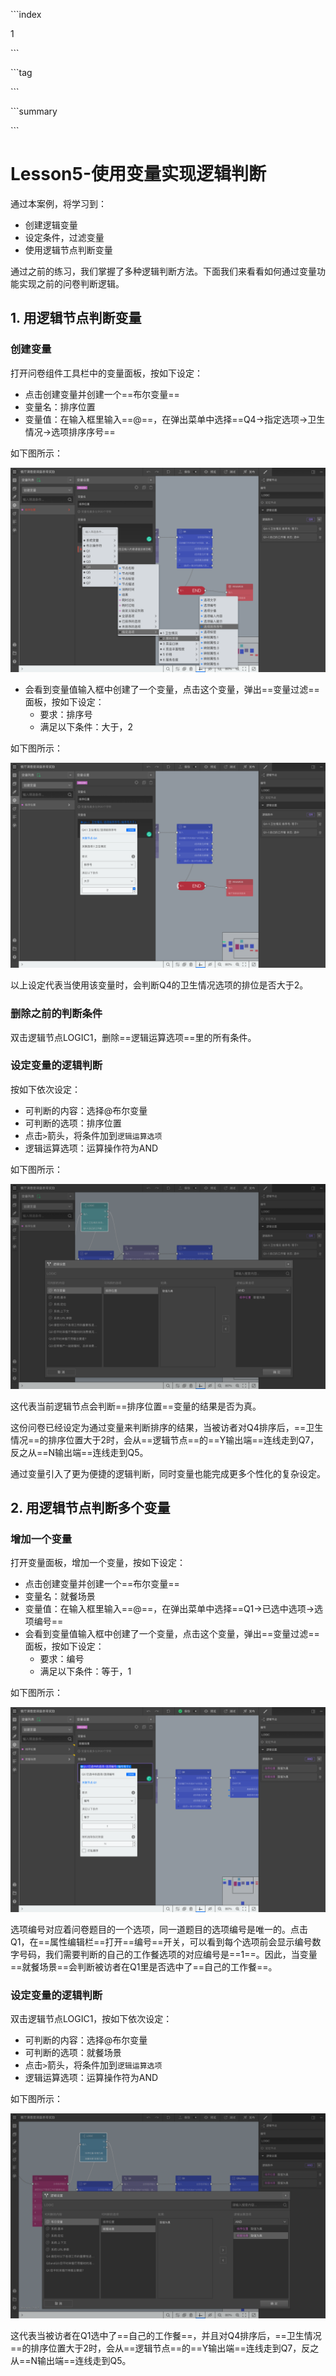 \```index

1

\```

\```tag

\```

\```summary

\```

# Lesson5-使用变量实现逻辑判断

通过本案例，将学习到：

+ 创建逻辑变量
+ 设定条件，过滤变量
+ 使用逻辑节点判断变量

通过之前的练习，我们掌握了多种逻辑判断方法。下面我们来看看如何通过变量功能实现之前的问卷判断逻辑。

## 1. 用逻辑节点判断变量

### 创建变量 

打开问卷组件工具栏中的变量面板，按如下设定：

+ 点击创建变量并创建一个==布尔变量==
+ 变量名：排序位置
+ 变量值：在输入框里输入==@==，在弹出菜单中选择==Q4->指定选项->卫生情况->选项排序序号==

如下图所示：

![05addVariableIntoSatisfactionSurvey01](assets/05addVariableIntoSatisfactionSurvey/05addVariableIntoSatisfactionSurvey01.png)

+ 会看到变量值输入框中创建了一个变量，点击这个变量，弹出==变量过滤==面板，按如下设定：
  + 要求：排序号
  + 满足以下条件：大于，2

如下图所示：

![05addVariableIntoSatisfactionSurvey02](assets/05addVariableIntoSatisfactionSurvey/05addVariableIntoSatisfactionSurvey02.png)

以上设定代表当使用该变量时，会判断Q4的卫生情况选项的排位是否大于2。

### 删除之前的判断条件

双击逻辑节点LOGIC1，删除==逻辑运算选项==里的所有条件。

### 设定变量的逻辑判断

按如下依次设定：

+ 可判断的内容：选择@布尔变量
+ 可判断的选项：排序位置
+ 点击`>`箭头，将条件加到`逻辑运算选项`
+ 逻辑运算选项：运算操作符为AND

如下图所示：

![05addVariableIntoSatisfactionSurvey03](assets/05addVariableIntoSatisfactionSurvey/05addVariableIntoSatisfactionSurvey03.png)

这代表当前逻辑节点会判断==排序位置==变量的结果是否为真。

这份问卷已经设定为通过变量来判断排序的结果，当被访者对Q4排序后，==卫生情况==的排序位置大于2时，会从==逻辑节点==的==Y输出端==连线走到Q7，反之从==N输出端==连线走到Q5。


通过变量引入了更为便捷的逻辑判断，同时变量也能完成更多个性化的复杂设定。

## 2. 用逻辑节点判断多个变量

### 增加一个变量

打开变量面板，增加一个变量，按如下设定：

+ 点击创建变量并创建一个==布尔变量==
+ 变量名：就餐场景
+ 变量值：在输入框里输入==@==，在弹出菜单中选择==Q1->已选中选项->选项编号==
+ 会看到变量值输入框中创建了一个变量，点击这个变量，弹出==变量过滤==面板，按如下设定：
  + 要求：编号
  + 满足以下条件：等于，1

如下图所示：

![05addVariableIntoSatisfactionSurvey04](assets/05addVariableIntoSatisfactionSurvey/05addVariableIntoSatisfactionSurvey04.png)

选项编号对应着问卷题目的一个选项，同一道题目的选项编号是唯一的。点击Q1，在==属性编辑栏==打开==编号==开关，可以看到每个选项前会显示编号数字号码，我们需要判断的自己的工作餐选项的对应编号是==1==。因此，当变量==就餐场景==会判断被访者在Q1里是否选中了==自己的工作餐==。

### 设定变量的逻辑判断

双击逻辑节点LOGIC1，按如下依次设定：

+ 可判断的内容：选择@布尔变量
+ 可判断的选项：就餐场景
+ 点击`>`箭头，将条件加到`逻辑运算选项`
+ 逻辑运算选项：运算操作符为AND

如下图所示：

![05addVariableIntoSatisfactionSurvey05](assets/05addVariableIntoSatisfactionSurvey/05addVariableIntoSatisfactionSurvey05.png)

这代表当被访者在Q1选中了==自己的工作餐==，并且对Q4排序后，==卫生情况==的排序位置大于2时，会从==逻辑节点==的==Y输出端==连线走到Q7，反之从==N输出端==连线走到Q5。